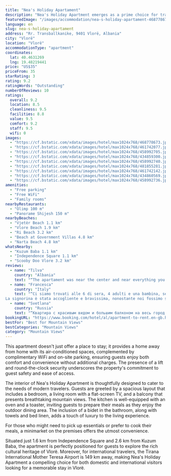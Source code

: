 ```yaml
---
title: "Nea's Holiday Apartament"
description: "Nea's Holiday Apartment emerges as a prime choice for travelers seeking comfort and convenience in Vlorë."
featuredImage: "/images/accommodation/nea-s-holiday-apartament-468778673.jpg"
language: en
slug: nea-s-holiday-apartament
address: "Rr. Transballkanike, 9401 Vlorë, Albania"
city: "Vlorë"
location: "Vlorë"
accommodationType: "apartment"
coordinates:
  lat: 40.4631269
  lng: 19.48219441
price: "US$35"
priceFrom: 35
starRating: 3
rating: 9.2
ratingWords: "Outstanding"
numberOfReviews: 10
ratings:
  overall: 9.2
  location: 8.5
  cleanliness: 9.5
  facilities: 8.8
  value: 9.5
  comfort: 9.2
  staff: 9.5
  wifi: 0
images:
  - "https://cf.bstatic.com/xdata/images/hotel/max1024x768/468778673.jpg?k=4290b02ace7a0c473ecfdf278c2685d7e9e8a2591bee5284b636244e9c60bc81&o=&hp=1"
  - "https://cf.bstatic.com/xdata/images/hotel/max1024x768/461742077.jpg?k=66fcc9491f28a43fa0e567baa41d38066ee52f230e9f779ee020fc7a860dea9e&o=&hp=1"
  - "https://cf.bstatic.com/xdata/images/hotel/max1024x768/458992705.jpg?k=987280a83703a8b1a36591275ff9bbc00040e58cf2d203d991ba6a191c30edb7&o=&hp=1"
  - "https://cf.bstatic.com/xdata/images/hotel/max1024x768/434859300.jpg?k=5c3405d62056ff4a2e9f5de5c3fba6f1c2372f72d4aaaa0aeaa0b5cc7b9814bd&o=&hp=1"
  - "https://cf.bstatic.com/xdata/images/hotel/max1024x768/458992740.jpg?k=3e9debf1a0ae2b3666fb81ce85472d9363c56988c35ed0657e07b516270eefd4&o=&hp=1"
  - "https://cf.bstatic.com/xdata/images/hotel/max1024x768/481855281.jpg?k=847d236b2b56092b0919f22df67ef7447f55407cfb061898757587a8f92bf084&o=&hp=1"
  - "https://cf.bstatic.com/xdata/images/hotel/max1024x768/461742142.jpg?k=165e2cbb0455044fc2098879355c89c8fd99637635084287dd8597cb6bd238f8&o=&hp=1"
  - "https://cf.bstatic.com/xdata/images/hotel/max1024x768/434860569.jpg?k=cde0bb454c87ec6303321732ecd985fa12a59e1f61a90917be395e44df83b9be&o=&hp=1"
  - "https://cf.bstatic.com/xdata/images/hotel/max1024x768/458992736.jpg?k=b17e019e028ea552000fc25c9f26e543955d88fe16537de5ffedc59055f3970c&o=&hp=1"
amenities:
  - "Free parking"
  - "Free WiFi"
  - "Family rooms"
nearbyRestaurants:
  - "Olimp 100 m"
  - "Panorame Shijesh 150 m"
nearbyBeaches:
  - "Vjetër Beach 1.1 km"
  - "Vlore Beach 1.9 km"
  - "Ri Beach 3.2 km"
  - "Beach at Government Villas 4.8 km"
  - "Narta Beach 4.8 km"
whatsNearby:
  - "Kuzum Baba 1.1 km"
  - "Independence Square 1.1 km"
  - "Scooby Doo Vlore 3.2 km"
reviews:
  - name: "Tilva"
    country: "Albania"
    text: "“The apartament was near the center and near everything you need,not far from the beach,with beautiful city and sea view,we had a confortabe stay the onwer are very kind for everythin we need.”"
  - name: "Francesca"
    country: "Italy"
    text: "“Ci siamo trovati alle 6 di sera, 4 adulti e una bambina, senza alloggio perché un’altra struttura ci aveva preso in giro.
La signorina è stata accogliente e bravissima, nonostante noi fossimo stanchissimi. Avevamo un appartamento, non molto vicino...”"
  - name: "Svetlana"
    country: "Russia"
    text: "“Квартира с красивым видом и большим балконом на весь город и море, чувствуешь себя как дома, приятная хозяйка, до центра пешком 10 минут, есть парковка”"
bookingURL: "https://www.booking.com/hotel/al/apartment-to-rent.en-gb.html?aid=8035640"
bestFor: "Best for Mountain Views"
bestCategories: "Mountain Views"
category: "Mountain Views"
---
```


This apartment doesn't just offer a place to stay; it provides a home away from home with its air-conditioned spaces, complemented by complimentary WiFi and on-site parking, ensuring guests enjoy both comfort and convenience without additional charges. The presence of a lift and round-the-clock security underscores the property's commitment to guest safety and ease of access.

The interior of Nea's Holiday Apartment is thoughtfully designed to cater to the needs of modern travelers. Guests are greeted by a spacious layout that includes a bedroom, a living room with a flat-screen TV, and a balcony that presents breathtaking mountain views. The kitchen is well-equipped with an oven and a toaster, inviting guests to prepare their meals as they enjoy the outdoor dining area. The inclusion of a bidet in the bathroom, along with towels and bed linen, adds a touch of luxury to the living experience.

For those who might need to pick up essentials or prefer to cook their meals, a minimarket on the premises offers the utmost convenience. 

Situated just 1.6 km from Independence Square and 2.6 km from Kuzum Baba, the apartment is perfectly positioned for guests to explore the rich cultural heritage of Vlorë. Moreover, for international travelers, the Tirana International Mother Teresa Airport is 149 km away, making Nea's Holiday Apartment a compelling choice for both domestic and international visitors looking for a memorable stay in Vlorë.